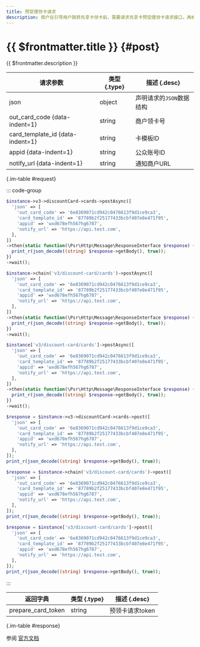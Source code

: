 ```yaml
---
title: 预受理领卡请求
description: 商户在引导用户跳转先享卡领卡前，需要请求先享卡预受理领卡请求接口，再根据返回数据引导用户跳转领卡。
---
```


# {{ $frontmatter.title }} {#post}

{{ $frontmatter.description }}

| 请求参数 | 类型 {.type} | 描述 {.desc}
| --- | --- | ---
| json | object | 声明请求的`JSON`数据结构
| out_card_code {data-indent=1} | string | 商户领卡号
| card_template_id {data-indent=1} | string | 卡模板ID
| appid {data-indent=1} | string | 公众账号ID
| notify_url {data-indent=1} | string | 通知商户URL

{.im-table #request}

::: code-group

```php [异步纯链式]
$instance->v3->discountCard->cards->postAsync([
  'json' => [
    'out_card_code' => '6e8369071cd942c0476613f9d1ce9ca3',
    'card_template_id' => '87789b2f25177433bcbf407e8e471f95',
    'appid' => 'wxd678efh567hg6787',
    'notify_url' => 'https://api.test.com',
  ],
])
->then(static function(\Psr\Http\Message\ResponseInterface $response) {
  print_r(json_decode((string) $response->getBody(), true));
})
->wait();
```

```php [异步声明式]
$instance->chain('v3/discount-card/cards')->postAsync([
  'json' => [
    'out_card_code' => '6e8369071cd942c0476613f9d1ce9ca3',
    'card_template_id' => '87789b2f25177433bcbf407e8e471f95',
    'appid' => 'wxd678efh567hg6787',
    'notify_url' => 'https://api.test.com',
  ],
])
->then(static function(\Psr\Http\Message\ResponseInterface $response) {
  print_r(json_decode((string) $response->getBody(), true));
})
->wait();
```

```php [异步属性式]
$instance['v3/discount-card/cards']->postAsync([
  'json' => [
    'out_card_code' => '6e8369071cd942c0476613f9d1ce9ca3',
    'card_template_id' => '87789b2f25177433bcbf407e8e471f95',
    'appid' => 'wxd678efh567hg6787',
    'notify_url' => 'https://api.test.com',
  ],
])
->then(static function(\Psr\Http\Message\ResponseInterface $response) {
  print_r(json_decode((string) $response->getBody(), true));
})
->wait();
```

```php [同步纯链式]
$response = $instance->v3->discountCard->cards->post([
  'json' => [
    'out_card_code' => '6e8369071cd942c0476613f9d1ce9ca3',
    'card_template_id' => '87789b2f25177433bcbf407e8e471f95',
    'appid' => 'wxd678efh567hg6787',
    'notify_url' => 'https://api.test.com',
  ],
]);
print_r(json_decode((string) $response->getBody(), true));
```

```php [同步声明式]
$response = $instance->chain('v3/discount-card/cards')->post([
  'json' => [
    'out_card_code' => '6e8369071cd942c0476613f9d1ce9ca3',
    'card_template_id' => '87789b2f25177433bcbf407e8e471f95',
    'appid' => 'wxd678efh567hg6787',
    'notify_url' => 'https://api.test.com',
  ],
]);
print_r(json_decode((string) $response->getBody(), true));
```

```php [同步属性式]
$response = $instance['v3/discount-card/cards']->post([
  'json' => [
    'out_card_code' => '6e8369071cd942c0476613f9d1ce9ca3',
    'card_template_id' => '87789b2f25177433bcbf407e8e471f95',
    'appid' => 'wxd678efh567hg6787',
    'notify_url' => 'https://api.test.com',
  ],
]);
print_r(json_decode((string) $response->getBody(), true));
```

:::

| 返回字典 | 类型 {.type} | 描述 {.desc}
| --- | --- | ---
| prepare_card_token | string | 预领卡请求token

{.im-table #response}

参阅 [官方文档](https://pay.weixin.qq.com/wiki/doc/apiv3/wxpay/discount-card/chapter3_1.shtml)
